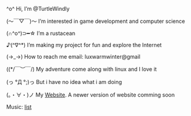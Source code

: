  
 ^o^ Hi, I’m @TurtleWindly
 
 (～￣▽￣)～ I’m interested in game development and computer science
 
  (∩^o^)⊃━☆ I’m a rustacean
  
 ♪(^∇^*)    I’m making my project for fun and explore the Internet

 (→_→)      How to reach me email: luxwarmwinter@gmail
 
 ((*/￣︶￣/) My adventure come along with linux and I love it
 
 (っ °Д °;)っ But i have no idea what i am doing
 
 (。・∀・)ノ  My [Website](https://turtlewindly.github.io/Relax-Page/). A newer version of website comming soon
<!---
TurtleWindly/TurtleWindly is a ✨ special ✨ repository because its `README.md` (this file) appears on your GitHub profile.
You can click the Preview link to take a look at your changes.
--->
Music: [list](https://youtube.com/playlist?list=PL-VR86OskQPQX7kY5RyKlHAcYB4P8vWqr)

